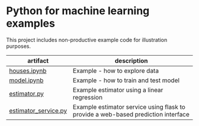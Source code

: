 
# Python for machine learning examples

This project includes non-productive example code for illustration purposes.

| artifact     | description |
| ------------ | ----------- |
| [houses.ipynb](/houses.ipynb) | Example - how to explore data  |
| [model.ipynb](/model.ipynb) | Example - how to train and test model  |
| [estimator.py](/estimator.py) | Example estimator using a linear regression  |
| [estimator_service.py](/estimator_service.py) | Example estimator service using flask to provide a web-based prediction interface  |
 
